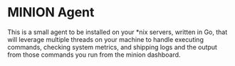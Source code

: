 # MINION Agent

This is a small agent to be installed on your *nix servers, written in Go, that will
leverage multiple threads on your machine to handle executing commands, checking
system metrics, and shipping logs and the output from those commands you run from
the minion dashboard.
